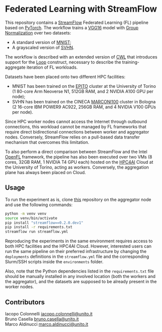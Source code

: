 # Federated Learning with StreamFlow

This repository contains a [StreamFlow](https://streamflow.di.unito.it) Federated Learning (FL) pipeline based on [PyTorch](https://pytorch.org/). The workflow trains a [VGG16](https://pytorch.org/vision/main/models/generated/torchvision.models.vgg16.html) model with [Group Normalization](https://pytorch.org/docs/stable/generated/torch.nn.GroupNorm.html) over two datasets:

- A standard version of [MNIST](https://pytorch.org/vision/main/generated/torchvision.datasets.MNIST.html);
- A grayscaled version of [SVHN](https://pytorch.org/vision/stable/generated/torchvision.datasets.SVHN.html).

The workflow is described with an extended version of [CWL](https://commonwl.org) that introduces support for the [Loop](https://github.com/common-workflow-language/cwltool/pull/1641) construct, necessary to describe the training-aggregate iteration of FL workloads.

Datasets have been placed onto two different HPC facilities:

- MNIST has been trained on the [EPITO](https://hpc4ai.unito.it/documentation/) cluster at the University of Torino (1 80-core Arm Neoverse N1, 512GB RAM, and 2 NVIDIA A100 GPU per node);
- SVHN has been trained on the CINECA [MARCONI100](https://www.hpc.cineca.it/hardware/marconi100) cluster in Bologna (2 16-core IBM POWER9 AC922, 256GB RAM, and 4 NVIDIA V100 GPUs per node).

Since HPC worker nodes cannot access the Internet through outbound connections, this workload cannot be managed by FL frameworks that require direct bidirectional connections between worker and aggregator nodes. Conversely, StreamFlow relies on a pull-based data transfer mechanism that overcomes this limitation.

To also perform a direct comparison between StreamFlow and the Intel [OpenFL](https://openfl.readthedocs.io/en/latest/index.html) framework, the pipeline has also been executed over two VMs (8 cores, 32GB
RAM, 1 NVIDIA T4 GPU each) hosted on the [HPC4AI](https://hpc4ai.unito.it/) Cloud at the University of Torino, acting as workers. Conversely, the aggregation plane has always been placed on Cloud.

## Usage

To run the experiment as is, clone [this](https://github.com/alpha-unito/streamflow-fl) repository on the aggregator node and use the following commands:

```bash
python -m venv venv
source venv/bin/activate
pip install "streamflow==0.2.0.dev1"
pip install -r requirements.txt
streamflow run streamflow.yml
```

Reproducing the experiments in the same environment requires access to both HPC facilities and the HPC4AI Cloud. However, interested users can run the same pipeline on their preferred infrastructure by changing the `deployments` definitions in the `streamflow.yml` file and the corresponding Slurm/SSH scripts inside the `environments` folder.

Also, note that the Python dependencies listed in the `requirements.txt` file should be manually installed in any involved location (both the workers and the aggregator), and the datasets are supposed to be already present in the worker nodes.

## Contributors

Iacopo Colonnelli <iacopo.colonnelli@unito.it>  
Bruno Casella <bruno.casella@unito.it>  
Marco Aldinucci <marco.aldinucci@unito.it>  
